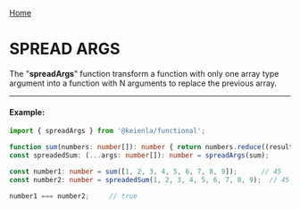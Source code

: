 [Home]('./../../../README.md)

# SPREAD ARGS

The "**spreadArgs**" function transform a function with only one array type argument into a function with N arguments to replace the previous array.

--------------
#### Example:
``` typescript
import { spreadArgs } from '@keienla/functional';

function sum(numbers: number[]): number { return numbers.reduce((result, value) => result + value, 0 ) };
const spreadedSum: (...args: number[]): number = spreadArgs(sum);

const number1: number = sum([1, 2, 3, 4, 5, 6, 7, 8, 9]);      // 45
const number2: number = spreadedSum(1, 2, 3, 4, 5, 6, 7, 8, 9);  // 45

number1 === number2;     // true
```
